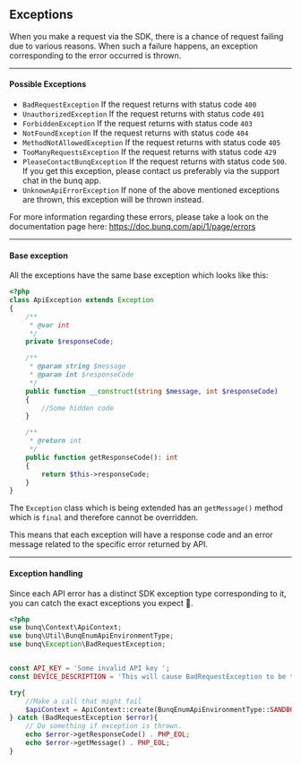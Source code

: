 ## Exceptions
When you make a request via the SDK, there is a chance of request failing
due to various reasons. When such a failure happens, an exception
corresponding to the error occurred is thrown.


----
#### Possible Exceptions
* `BadRequestException` If the request returns with status code `400`
* `UnauthorizedException` If the request returns with status code `401`
* `ForbiddenException` If the request returns with status code `403`
* `NotFoundException` If the request returns with status code `404`
* `MethodNotAllowedException` If the request returns with status code `405`
* `TooManyRequestsException` If the request returns with status code `429`
* `PleaseContactBunqException` If the request returns with status code `500`.
If you get this exception, please contact us preferably via the support chat in the bunq app.
* `UnknownApiErrorException` If none of the above mentioned exceptions are thrown,
this exception will be thrown instead.

For more information regarding these errors, please take a look on the documentation
page here: https://doc.bunq.com/api/1/page/errors

---
#### Base exception
All the exceptions have the same base exception which looks like this:
```php
<?php
class ApiException extends Exception
{
    /**
     * @var int
     */
    private $responseCode;

    /**
     * @param string $message
     * @param int $responseCode
     */
    public function __construct(string $message, int $responseCode)
    {
        //Some hidden code
    }

    /**
     * @return int
     */
    public function getResponseCode(): int
    {
        return $this->responseCode;
    }
}
```
The `Exception` class which is being extended has an `getMessage()` method which is `final` and therefore cannot be
overridden.
 
This means that each exception will have a response code and an error message
related to the specific error returned by API.

---
#### Exception handling
Since each API error has a distinct SDK exception type corresponding to it,
you can catch the exact exceptions you expect 👏.

```php
<?php
use bunq\Context\ApiContext;
use bunq\Util\BunqEnumApiEnvironmentType;
use bunq\Exception\BadRequestException;


const API_KEY = 'Some invalid API key '; 
const DEVICE_DESCRIPTION = 'This will cause BadRequestException to be thrown.';

try{
    //Make a call that might fail
    $apiContext = ApiContext::create(BunqEnumApiEnvironmentType::SANDBOX(), API_KEY, DEVICE_DESCRIPTION);
} catch (BadRequestException $error){
    // Do something if exception is thrown.
    echo $error->getResponseCode() . PHP_EOL;
    echo $error->getMessage() . PHP_EOL;
}


```
